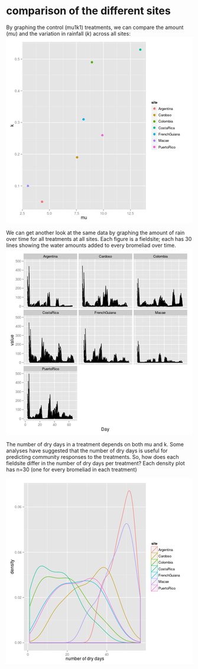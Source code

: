 # comparison of the different sites 








By graphing the control (mu1k1) treatments, we can compare the amount (_mu_) and the variation in rainfall (_k_) across all sites:
![plot of chunk preliminary graph](figure/preliminary_graph.png) 


We can get another look at the same data by graphing the amount of rain over time for all treatments at all sites.  Each figure is a fieldsite; each has 30 lines showing the water amounts added to every bromeliad over time.
![plot of chunk clean](figure/clean.png) 





The number of dry days in a treatment depends on both mu and k.  Some analyses have suggested that the number of dry days is useful for predicting community responses to the treatments.  So, how does each fieldsite differ in the number of dry days per treatment?  Each density plot has n=30 (one for every bromeliad in each treatment)


![plot of chunk graph summaries](figure/graph_summaries.png) 

